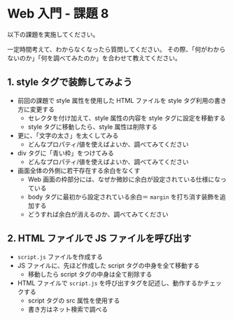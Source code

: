 # Web 入門 - 課題 8
以下の課題を実施してください。

一定時間考えて、わからなくなったら質問してください。
その際、「何がわからないのか」「何を調べてみたのか」を合わせて教えてください。

## 1. style タグで装飾してみよう
- 前回の課題で style 属性を使用した HTML ファイルを style タグ利用の書き方に変更する
  - セレクタを付け加えて、style 属性の内容を style タグに設定を移動する
  - style タグに移動したら、style 属性は削除する
- 更に、「文字の太さ」を太くしてみる
  - どんなプロパティ/値を使えばよいか、調べてみてください
- div タグに「青い枠」をつけてみる
  - どんなプロパティ/値を使えばよいか、調べてみてください
- 画面全体の外側に若干存在する余白をなくす
  - Web 画面の枠部分には、なぜか微妙に余白が設定されている仕様になっている
  - body タグに最初から設定されている余白＝ `margin` を打ち消す装飾を追加する
  - どうすれば余白が消えるのか、調べてみてください

## 2. HTML ファイルで JS ファイルを呼び出す

- `script.js` ファイルを作成する
- JS ファイルに、先ほど作成した script タグの中身を全て移動する
  - 移動したら script タグの中身は全て削除する
- HTML ファイルで `script.js` を呼び出すタグを記述し、動作するかチェックする
  - script タグの src 属性を使用する
  - 書き方はネット検索で調べる
